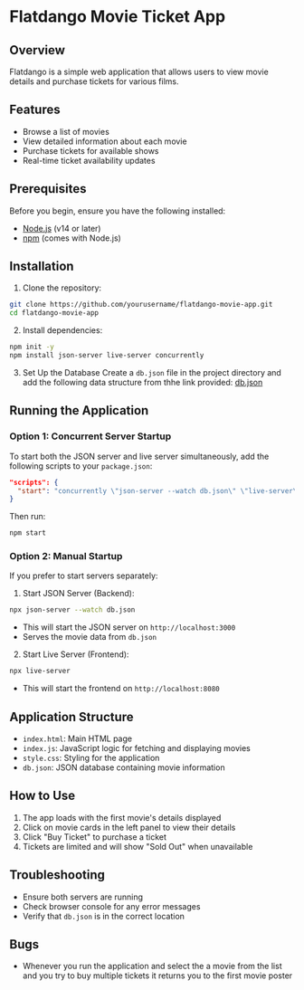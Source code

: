 # Flatdango Movie Ticket App

## Overview
Flatdango is a simple web application that allows users to view movie details and purchase tickets for various films.

## Features
- Browse a list of movies
- View detailed information about each movie
- Purchase tickets for available shows
- Real-time ticket availability updates

## Prerequisites
Before you begin, ensure you have the following installed:
- [Node.js](https://nodejs.org/) (v14 or later)
- [npm](https://www.npmjs.com/) (comes with Node.js)

## Installation

1. Clone the repository:
```bash
git clone https://github.com/yourusername/flatdango-movie-app.git
cd flatdango-movie-app
```

2. Install dependencies:
```bash
npm init -y
npm install json-server live-server concurrently
```
3. Set Up the Database
Create a `db.json` file in the project directory and add the following data structure from thhe  link provided:
[db.json](https://docs.google.com/document/d/1KKqnHX4woJXQD1DSARTOcFD66uniLy0qwJFoHmmQDbA/edit?tab=t.0)

## Running the Application

### Option 1: Concurrent Server Startup
To start both the JSON server and live server simultaneously, add the following scripts to your `package.json`:

```json
"scripts": {
  "start": "concurrently \"json-server --watch db.json\" \"live-server\""
}
```

Then run:
```bash
npm start
```

### Option 2: Manual Startup
If you prefer to start servers separately:

1. Start JSON Server (Backend):
```bash
npx json-server --watch db.json
```
- This will start the JSON server on `http://localhost:3000`
- Serves the movie data from `db.json`

2. Start Live Server (Frontend):
```bash
npx live-server
```
- This will start the frontend on `http://localhost:8080`

## Application Structure
- `index.html`: Main HTML page
- `index.js`: JavaScript logic for fetching and displaying movies
- `style.css`: Styling for the application
- `db.json`: JSON database containing movie information

## How to Use
1. The app loads with the first movie's details displayed
2. Click on movie cards in the left panel to view their details
3. Click "Buy Ticket" to purchase a ticket
4. Tickets are limited and will show "Sold Out" when unavailable

## Troubleshooting
- Ensure both servers are running
- Check browser console for any error messages
- Verify that `db.json` is in the correct location

## Bugs 
- Whenever you run the application and select the a movie from the list and you try to buy multiple tickets it returns you to the first movie poster
